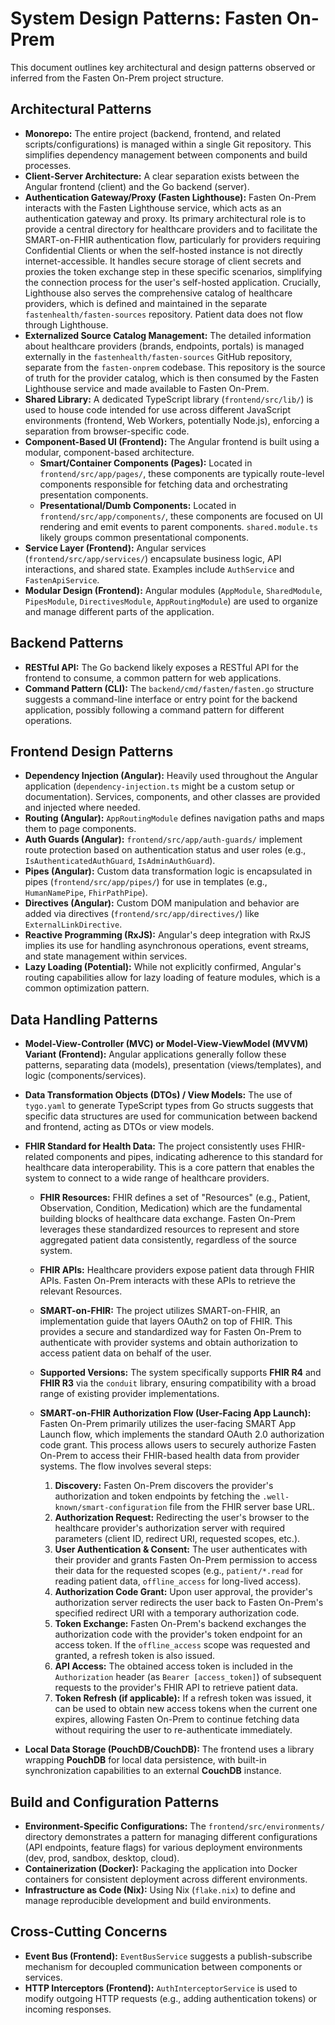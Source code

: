 # System Design Patterns: Fasten On-Prem

This document outlines key architectural and design patterns observed or inferred from the Fasten On-Prem project structure.

## Architectural Patterns

*   **Monorepo:** The entire project (backend, frontend, and related scripts/configurations) is managed within a single Git repository. This simplifies dependency management between components and build processes.
*   **Client-Server Architecture:** A clear separation exists between the Angular frontend (client) and the Go backend (server).
*   **Authentication Gateway/Proxy (Fasten Lighthouse):** Fasten On-Prem interacts with the Fasten Lighthouse service, which acts as an authentication gateway and proxy. Its primary architectural role is to provide a central directory for healthcare providers and to facilitate the SMART-on-FHIR authentication flow, particularly for providers requiring Confidential Clients or when the self-hosted instance is not directly internet-accessible. It handles secure storage of client secrets and proxies the token exchange step in these specific scenarios, simplifying the connection process for the user's self-hosted application. Crucially, Lighthouse also serves the comprehensive catalog of healthcare providers, which is defined and maintained in the separate `fastenhealth/fasten-sources` repository. Patient data does not flow through Lighthouse.
*   **Externalized Source Catalog Management:** The detailed information about healthcare providers (brands, endpoints, portals) is managed externally in the `fastenhealth/fasten-sources` GitHub repository, separate from the `fasten-onprem` codebase. This repository is the source of truth for the provider catalog, which is then consumed by the Fasten Lighthouse service and made available to Fasten On-Prem.
*   **Shared Library:** A dedicated TypeScript library (`frontend/src/lib/`) is used to house code intended for use across different JavaScript environments (frontend, Web Workers, potentially Node.js), enforcing a separation from browser-specific code.
*   **Component-Based UI (Frontend):** The Angular frontend is built using a modular, component-based architecture.
    *   **Smart/Container Components (Pages):** Located in `frontend/src/app/pages/`, these components are typically route-level components responsible for fetching data and orchestrating presentation components.
    *   **Presentational/Dumb Components:** Located in `frontend/src/app/components/`, these components are focused on UI rendering and emit events to parent components. `shared.module.ts` likely groups common presentational components.
*   **Service Layer (Frontend):** Angular services (`frontend/src/app/services/`) encapsulate business logic, API interactions, and shared state. Examples include `AuthService` and `FastenApiService`.
*   **Modular Design (Frontend):** Angular modules (`AppModule`, `SharedModule`, `PipesModule`, `DirectivesModule`, `AppRoutingModule`) are used to organize and manage different parts of the application.

## Backend Patterns

*   **RESTful API:** The Go backend likely exposes a RESTful API for the frontend to consume, a common pattern for web applications.
*   **Command Pattern (CLI):** The `backend/cmd/fasten/fasten.go` structure suggests a command-line interface or entry point for the backend application, possibly following a command pattern for different operations.

## Frontend Design Patterns

*   **Dependency Injection (Angular):** Heavily used throughout the Angular application (`dependency-injection.ts` might be a custom setup or documentation). Services, components, and other classes are provided and injected where needed.
*   **Routing (Angular):** `AppRoutingModule` defines navigation paths and maps them to page components.
*   **Auth Guards (Angular):** `frontend/src/app/auth-guards/` implement route protection based on authentication status and user roles (e.g., `IsAuthenticatedAuthGuard`, `IsAdminAuthGuard`).
*   **Pipes (Angular):** Custom data transformation logic is encapsulated in pipes (`frontend/src/app/pipes/`) for use in templates (e.g., `HumanNamePipe`, `FhirPathPipe`).
*   **Directives (Angular):** Custom DOM manipulation and behavior are added via directives (`frontend/src/app/directives/`) like `ExternalLinkDirective`.
*   **Reactive Programming (RxJS):** Angular's deep integration with RxJS implies its use for handling asynchronous operations, event streams, and state management within services.
*   **Lazy Loading (Potential):** While not explicitly confirmed, Angular's routing capabilities allow for lazy loading of feature modules, which is a common optimization pattern.

## Data Handling Patterns

*   **Model-View-Controller (MVC) or Model-View-ViewModel (MVVM) Variant (Frontend):** Angular applications generally follow these patterns, separating data (models), presentation (views/templates), and logic (components/services).
*   **Data Transformation Objects (DTOs) / View Models:** The use of `tygo.yaml` to generate TypeScript types from Go structs suggests that specific data structures are used for communication between backend and frontend, acting as DTOs or view models.
*   **FHIR Standard for Health Data:** The project consistently uses FHIR-related components and pipes, indicating adherence to this standard for healthcare data interoperability. This is a core pattern that enables the system to connect to a wide range of healthcare providers.
    *   **FHIR Resources:** FHIR defines a set of "Resources" (e.g., Patient, Observation, Condition, Medication) which are the fundamental building blocks of healthcare data exchange. Fasten On-Prem leverages these standardized resources to represent and store aggregated patient data consistently, regardless of the source system.
    *   **FHIR APIs:** Healthcare providers expose patient data through FHIR APIs. Fasten On-Prem interacts with these APIs to retrieve the relevant Resources.
    *   **SMART-on-FHIR:** The project utilizes SMART-on-FHIR, an implementation guide that layers OAuth2 on top of FHIR. This provides a secure and standardized way for Fasten On-Prem to authenticate with provider systems and obtain authorization to access patient data on behalf of the user.
    *   **Supported Versions:** The system specifically supports **FHIR R4** and **FHIR R3** via the `conduit` library, ensuring compatibility with a broad range of existing provider implementations.

    *   **SMART-on-FHIR Authorization Flow (User-Facing App Launch):** Fasten On-Prem primarily utilizes the user-facing SMART App Launch flow, which implements the standard OAuth 2.0 authorization code grant. This process allows users to securely authorize Fasten On-Prem to access their FHIR-based health data from provider systems. The flow involves several steps:
        1.  **Discovery:** Fasten On-Prem discovers the provider's authorization and token endpoints by fetching the `.well-known/smart-configuration` file from the FHIR server base URL.
        2.  **Authorization Request:** Redirecting the user's browser to the healthcare provider's authorization server with required parameters (client ID, redirect URI, requested scopes, etc.).
        3.  **User Authentication & Consent:** The user authenticates with their provider and grants Fasten On-Prem permission to access their data for the requested scopes (e.g., `patient/*.read` for reading patient data, `offline_access` for long-lived access).
        4.  **Authorization Code Grant:** Upon user approval, the provider's authorization server redirects the user back to Fasten On-Prem's specified redirect URI with a temporary authorization code.
        5.  **Token Exchange:** Fasten On-Prem's backend exchanges the authorization code with the provider's token endpoint for an access token. If the `offline_access` scope was requested and granted, a refresh token is also issued.
        6.  **API Access:** The obtained access token is included in the `Authorization` header (as `Bearer [access_token]`) of subsequent requests to the provider's FHIR API to retrieve patient data.
        7.  **Token Refresh (if applicable):** If a refresh token was issued, it can be used to obtain new access tokens when the current one expires, allowing Fasten On-Prem to continue fetching data without requiring the user to re-authenticate immediately.

*   **Local Data Storage (PouchDB/CouchDB):** The frontend uses a library wrapping **PouchDB** for local data persistence, with built-in synchronization capabilities to an external **CouchDB** instance.

## Build and Configuration Patterns

*   **Environment-Specific Configurations:** The `frontend/src/environments/` directory demonstrates a pattern for managing different configurations (API endpoints, feature flags) for various deployment environments (dev, prod, sandbox, desktop, cloud).
*   **Containerization (Docker):** Packaging the application into Docker containers for consistent deployment across different environments.
*   **Infrastructure as Code (Nix):** Using Nix (`flake.nix`) to define and manage reproducible development and build environments.

## Cross-Cutting Concerns

*   **Event Bus (Frontend):** `EventBusService` suggests a publish-subscribe mechanism for decoupled communication between components or services.
*   **HTTP Interceptors (Frontend):** `AuthInterceptorService` is used to modify outgoing HTTP requests (e.g., adding authentication tokens) or incoming responses.
